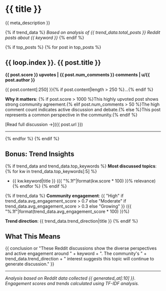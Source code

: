 # {{ title }}

{{ meta_description }}

{% if trend_data %}
*Based on analysis of {{ trend_data.total_posts }} Reddit posts about {{ keyword }}*
{% endif %}

{% if top_posts %}
{% for post in top_posts %}
## {{ loop.index }}. {{ post.title }}

**{{ post.score }} upvotes | {{ post.num_comments }} comments | u/{{ post.author }}**

{{ post.content[:250] }}{% if post.content|length > 250 %}...{% endif %}

**Why it matters**: {% if post.score > 1000 %}This highly upvoted post shows strong community agreement.{% elif post.num_comments > 50 %}The high comment count indicates active discussion and debate.{% else %}This post represents a common perspective in the community.{% endif %}

[Read full discussion →]({{ post.url }})

---
{% endfor %}
{% endif %}

## Bonus: Trend Insights

{% if trend_data and trend_data.top_keywords %}
**Most discussed topics**:
{% for kw in trend_data.top_keywords[:5] %}
- {{ kw.keyword|title }} ({{ "%.1f"|format(kw.score * 100) }}% relevance)
{% endfor %}
{% endif %}

{% if trend_data %}
**Community engagement**: {{ "High" if trend_data.avg_engagement_score > 0.7 else "Moderate" if trend_data.avg_engagement_score > 0.3 else "Growing" }} ({{ "%.1f"|format(trend_data.avg_engagement_score * 100) }}%)

**Trend direction**: {{ trend_data.trend_direction|title }}
{% endif %}

## What This Means

{{ conclusion or "These Reddit discussions show the diverse perspectives and active engagement around " + keyword + ". The community's " + trend_data.trend_direction + " interest suggests this topic will continue to generate discussion." }}

---

*Analysis based on Reddit data collected {{ generated_at[:10] }}. Engagement scores and trends calculated using TF-IDF analysis.*
